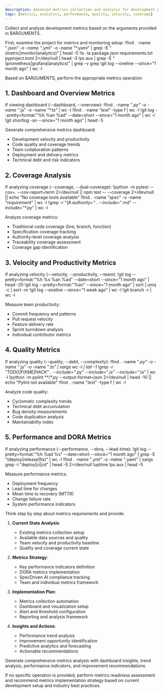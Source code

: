 ```yaml
---
description: Advanced metrics collection and analysis for development process optimization and SpecDriven AI insights
tags: [metrics, analytics, performance, quality, velocity, coverage]
---
```


Collect and analyze development metrics based on the arguments provided in $ARGUMENTS.

First, examine the project for metrics and monitoring setup:
!find . -name "*.json" -o -name "*.yml" -o -name "*.yaml" | grep -E "(metric|monitor|analytics)" | head -5
!ls -la package.json requirements.txt pyproject.toml 2>/dev/null | head -3
!ps aux | grep -E "(prometheus|grafana|analytics)" | grep -v grep
!git log --oneline --since="1 month ago" | wc -l

Based on $ARGUMENTS, perform the appropriate metrics operation:

## 1. Dashboard and Overview Metrics

If viewing dashboard (--dashboard, --overview):
!find . -name "*.py" -o -name "*.js" -o -name "*.ts" | wc -l
!find . -name "*test*" -type f | wc -l
!git log --pretty=format:"%h %an %ad" --date=short --since="1 month ago" | wc -l
!git shortlog -sn --since="1 month ago" | head -5

Generate comprehensive metrics dashboard:
- Development velocity and productivity
- Code quality and coverage trends
- Team collaboration patterns
- Deployment and delivery metrics
- Technical debt and risk indicators

## 2. Coverage Analysis

If analyzing coverage (--coverage, --dual-coverage):
!python -m pytest --cov=. --cov-report=term 2>/dev/null || npm test -- --coverage 2>/dev/null || echo "No coverage tools available"
!find . -name "*spec*" -o -name "*requirement*" | wc -l
!grep -r "{#.*authority=" . --include="*.md" --include="*.py" | wc -l

Analyze coverage metrics:
- Traditional code coverage (line, branch, function)
- Specification coverage tracking
- Authority-level coverage analysis
- Traceability coverage assessment
- Coverage gap identification

## 3. Velocity and Productivity Metrics

If analyzing velocity (--velocity, --productivity, --team):
!git log --pretty=format:"%h %s %an %ad" --date=short --since="1 month ago" | head -20
!git log --pretty=format:"%an" --since="1 month ago" | sort | uniq -c | sort -nr
!git log --oneline --since="1 week ago" | wc -l
!git branch -r | wc -l

Measure team productivity:
- Commit frequency and patterns
- Pull request velocity
- Feature delivery rate
- Sprint burndown analysis
- Individual contributor metrics

## 4. Quality Metrics

If analyzing quality (--quality, --debt, --complexity):
!find . -name "*.py" -o -name "*.js" -o -name "*.ts" | xargs wc -l | tail -1
!grep -r "TODO\|FIXME\|HACK" . --include="*.py" --include="*.js" --include="*.ts" | wc -l
!python -m pylint **/*.py --output-format=json 2>/dev/null | head -10 || echo "Pylint not available"
!find . -name "*test*" -type f | wc -l

Analyze code quality:
- Cyclomatic complexity trends
- Technical debt accumulation
- Bug density measurements
- Code duplication analysis
- Maintainability index

## 5. Performance and DORA Metrics

If analyzing performance (--performance, --dora, --lead-time):
!git log --pretty=format:"%h %ad %s" --date=short --since="1 month ago" | grep -E "(deploy|release|fix)" | wc -l
!find . -name "*.yml" -o -name "*.yaml" | xargs grep -l "deploy\|ci\|cd" | head -5 2>/dev/null
!uptime
!ps aux | head -5

Measure performance metrics:
- Deployment frequency
- Lead time for changes
- Mean time to recovery (MTTR)
- Change failure rate
- System performance indicators

Think step by step about metrics requirements and provide:

1. **Current State Analysis**:
   - Existing metrics collection setup
   - Available data sources and quality
   - Team velocity and productivity baseline
   - Quality and coverage current state

2. **Metrics Strategy**:
   - Key performance indicators definition
   - DORA metrics implementation
   - SpecDriven AI compliance tracking
   - Team and individual metrics framework

3. **Implementation Plan**:
   - Metrics collection automation
   - Dashboard and visualization setup
   - Alert and threshold configuration
   - Reporting and analysis framework

4. **Insights and Actions**:
   - Performance trend analysis
   - Improvement opportunity identification
   - Predictive analytics and forecasting
   - Actionable recommendations

Generate comprehensive metrics analysis with dashboard insights, trend analysis, performance indicators, and improvement recommendations.

If no specific operation is provided, perform metrics readiness assessment and recommend metrics implementation strategy based on current development setup and industry best practices.